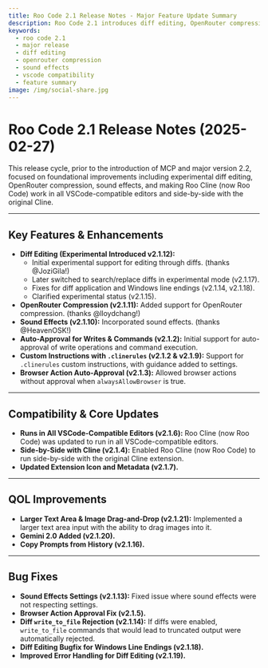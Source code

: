 ```yaml
---
title: Roo Code 2.1 Release Notes - Major Feature Update Summary
description: Roo Code 2.1 introduces diff editing, OpenRouter compression, sound effects, VSCode compatibility, and side-by-side Cline support.
keywords:
  - roo code 2.1
  - major release
  - diff editing
  - openrouter compression
  - sound effects
  - vscode compatibility
  - feature summary
image: /img/social-share.jpg
---
```


# Roo Code 2.1 Release Notes (2025-02-27)

This release cycle, prior to the introduction of MCP and major version 2.2, focused on foundational improvements including experimental diff editing, OpenRouter compression, sound effects, and making Roo Cline (now Roo Code) work in all VSCode-compatible editors and side-by-side with the original Cline.

---

## Key Features & Enhancements

*   **Diff Editing (Experimental Introduced v2.1.12):**
    *   Initial experimental support for editing through diffs. (thanks @JoziGila!)
    *   Later switched to search/replace diffs in experimental mode (v2.1.17).
    *   Fixes for diff application and Windows line endings (v2.1.14, v2.1.18).
    *   Clarified experimental status (v2.1.15).
*   **OpenRouter Compression (v2.1.11):** Added support for OpenRouter compression. (thanks @lloydchang!)
*   **Sound Effects (v2.1.10):** Incorporated sound effects. (thanks @HeavenOSK!)
*   **Auto-Approval for Writes & Commands (v2.1.2):** Initial support for auto-approval of write operations and command execution.
*   **Custom Instructions with `.clinerules` (v2.1.2 & v2.1.9):** Support for `.clinerules` custom instructions, with guidance added to settings.
*   **Browser Action Auto-Approval (v2.1.3):** Allowed browser actions without approval when `alwaysAllowBrowser` is true.

---

## Compatibility & Core Updates

*   **Runs in All VSCode-Compatible Editors (v2.1.6):** Roo Cline (now Roo Code) was updated to run in all VSCode-compatible editors.
*   **Side-by-Side with Cline (v2.1.4):** Enabled Roo Cline (now Roo Code) to run side-by-side with the original Cline extension.
*   **Updated Extension Icon and Metadata (v2.1.7).**

---

## QOL Improvements

*   **Larger Text Area & Image Drag-and-Drop (v2.1.21):** Implemented a larger text area input with the ability to drag images into it.
*   **Gemini 2.0 Added (v2.1.20).**
*   **Copy Prompts from History (v2.1.16).**

---

## Bug Fixes

*   **Sound Effects Settings (v2.1.13):** Fixed issue where sound effects were not respecting settings.
*   **Browser Action Approval Fix (v2.1.5).**
*   **Diff `write_to_file` Rejection (v2.1.14):** If diffs were enabled, `write_to_file` commands that would lead to truncated output were automatically rejected.
*   **Diff Editing Bugfix for Windows Line Endings (v2.1.18).**
*   **Improved Error Handling for Diff Editing (v2.1.19).**